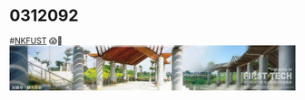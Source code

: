 # 0312092
#[NKFUST](http://www.nkfust.edu.tw/bin/home.php)
:scream::dizzy:
![NKFUST](NKFUST.jpg "高第一")
